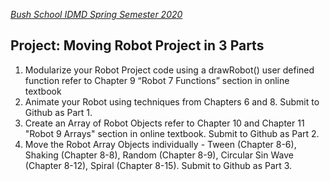 
[_Bush School IDMD Spring Semester 2020_](https://chandrunarayan.github.io/idmd/)

## Project: Moving Robot Project in 3 Parts

1. Modularize your Robot Project code using a drawRobot() user defined function refer to Chapter 9 “Robot 7 Functions” section in online textbook
1. Animate your Robot using techniques from Chapters 6 and 8. Submit to Github as Part 1.
1. Create an Array of Robot Objects refer to Chapter 10 and Chapter 11 "Robot 9 Arrays" section in online textbook. Submit to Github as Part 2.
1. Move the Robot Array Objects individually - Tween (Chapter 8-6), Shaking (Chapter 8-8), Random (Chapter 8-9), Circular Sin Wave (Chapter 8-12), Spiral (Chapter 8-15). Submit to Github as Part 3.